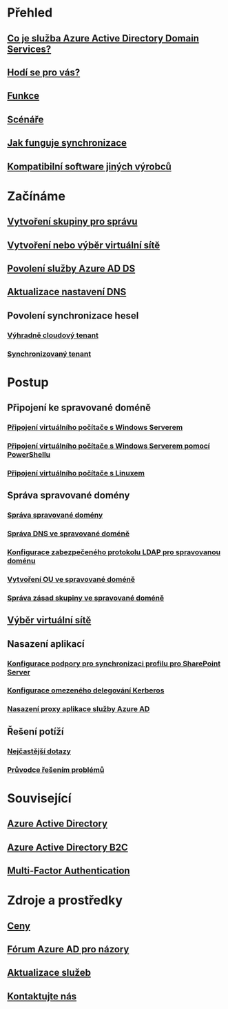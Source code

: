 # Přehled
## [Co je služba Azure Active Directory Domain Services?](active-directory-ds-overview.md)
## [Hodí se pro vás?](active-directory-ds-comparison.md)
## [Funkce](active-directory-ds-features.md)
## [Scénáře](active-directory-ds-scenarios.md)
## [Jak funguje synchronizace](active-directory-ds-synchronization.md)
## [Kompatibilní software jiných výrobců](active-directory-ds-compatible-software.md)

# Začínáme
## [Vytvoření skupiny pro správu](active-directory-ds-getting-started.md)
## [Vytvoření nebo výběr virtuální sítě](active-directory-ds-getting-started-vnet.md)
## [Povolení služby Azure AD DS](active-directory-ds-getting-started-enableaadds.md)
## [Aktualizace nastavení DNS](active-directory-ds-getting-started-dns.md)
## Povolení synchronizace hesel
### [Výhradně cloudový tenant](active-directory-ds-getting-started-password-sync.md)
### [Synchronizovaný tenant](active-directory-ds-getting-started-password-sync-synced-tenant.md)

# Postup
## Připojení ke spravované doméně
### [Připojení virtuálního počítače s Windows Serverem](active-directory-ds-admin-guide-join-windows-vm.md)
### [Připojení virtuálního počítače s Windows Serverem pomocí PowerShellu](active-directory-ds-admin-guide-join-windows-vm-classic-powershell.md)
### [Připojení virtuálního počítače s Linuxem](active-directory-ds-admin-guide-join-rhel-linux-vm.md)
## Správa spravované domény
### [Správa spravované domény](active-directory-ds-admin-guide-administer-domain.md)
### [Správa DNS ve spravované doméně](active-directory-ds-admin-guide-administer-dns.md)
### [Konfigurace zabezpečeného protokolu LDAP pro spravovanou doménu](active-directory-ds-admin-guide-configure-secure-ldap.md)
### [Vytvoření OU ve spravované doméně](active-directory-ds-admin-guide-create-ou.md)
### [Správa zásad skupiny ve spravované doméně](active-directory-ds-admin-guide-administer-group-policy.md)
## [Výběr virtuální sítě](active-directory-ds-networking.md)
## Nasazení aplikací
### [Konfigurace podpory pro synchronizaci profilu pro SharePoint Server](active-directory-ds-enable-sharepoint-profile-sync.md)
### [Konfigurace omezeného delegování Kerberos](active-directory-ds-enable-kcd.md)
### [Nasazení proxy aplikace služby Azure AD](active-directory-ds-deploy-azure-app-proxy.md)
## Řešení potíží
### [Nejčastější dotazy](active-directory-ds-faqs.md)
### [Průvodce řešením problémů](active-directory-ds-troubleshooting.md)

# Související
## [Azure Active Directory](../active-directory/active-directory-whatis.md)
## [Azure Active Directory B2C](../active-directory-b2c/active-directory-b2c-overview.md)
## [Multi-Factor Authentication](../multi-factor-authentication/multi-factor-authentication.md)

# Zdroje a prostředky
## [Ceny](https://azure.microsoft.com/pricing/details/active-directory-ds/)
## [Fórum Azure AD pro názory](https://feedback.azure.com/forums/169401-azure-active-directory)
## [Aktualizace služeb](https://azure.microsoft.com/updates/?product=active-directory-ds)
## [Kontaktujte nás](active-directory-ds-contact-us.md)


<!--HONumber=Feb17_HO1-->


